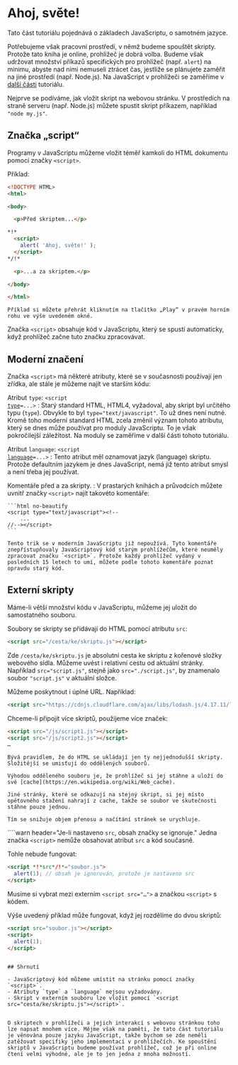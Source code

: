 # Ahoj, světe!

Tato část tutoriálu pojednává o základech JavaScriptu, o samotném jazyce.

Potřebujeme však pracovní prostředí, v němž budeme spouštět skripty. Protože tato kniha je online, prohlížeč je dobrá volba. Budeme však udržovat množství příkazů specifických pro prohlížeč (např. `alert`) na minimu, abyste nad nimi nemuseli ztrácet čas, jestliže se plánujete zaměřit na jiné prostředí (např. Node.js). Na JavaScript v prohlížeči se zaměříme v [další části](/ui) tutoriálu.

Nejprve se podíváme, jak vložit skript na webovou stránku. V prostředích na straně serveru (např. Node.js) můžete spustit skript příkazem, například `"node my.js"`.


## Značka „script“

Programy v JavaScriptu můžeme vložit téměř kamkoli do HTML dokumentu pomocí značky `<script>`.

Příklad:

```html run height=100
<!DOCTYPE HTML>
<html>

<body>

  <p>Před skriptem...</p>

*!*
  <script>
    alert( 'Ahoj, světe!' );
  </script>
*/!*

  <p>...a za skriptem.</p>

</body>

</html>
```

```online
Příklad si můžete přehrát kliknutím na tlačítko „Play“ v pravém horním rohu ve výše uvedeném okně.
```

Značka `<script>` obsahuje kód v JavaScriptu, který se spustí automaticky, když prohlížeč začne tuto značku zpracovávat.


## Moderní značení

Značka `<script>` má některé atributy, které se v současnosti používají jen zřídka, ale stále je můžeme najít ve starším kódu:

Atribut `type`: <code>&lt;script <u>type</u>=...&gt;</code>
: Starý standard HTML, HTML4, vyžadoval, aby skript byl určitého typu (`type`). Obvykle to byl `type="text/javascript"`. To už dnes není nutné. Kromě toho moderní standard HTML zcela změnil význam tohoto atributu, který se dnes může používat pro moduly JavaScriptu. To je však pokročilejší záležitost. Na moduly se zaměříme v další části tohoto tutoriálu.

Atribut `language`: <code>&lt;script <u>language</u>=...&gt;</code>
: Tento atribut měl oznamovat jazyk (language) skriptu. Protože defaultním jazykem je dnes JavaScript, nemá již tento atribut smysl a není třeba jej používat.

Komentáře před a za skripty.
: V prastarých knihách a průvodcích můžete uvnitř značky `<script>` najít takovéto komentáře:

    ```html no-beautify
    <script type="text/javascript"><!--
        ...
    //--></script>
    ```

    Tento trik se v moderním JavaScriptu již nepoužívá. Tyto komentáře znepřístupňovaly JavaScriptový kód starým prohlížečům, které neuměly zpracovat značku `<script>`. Protože každý prohlížeč vydaný v posledních 15 letech to umí, můžete podle tohoto komentáře poznat opravdu starý kód.


## Externí skripty

Máme-li větší množství kódu v JavaScriptu, můžeme jej uložit do samostatného souboru.

Soubory se skripty se přidávají do HTML pomocí atributu `src`:

```html
<script src="/cesta/ke/skriptu.js"></script>
```

Zde `/cesta/ke/skriptu.js` je absolutní cesta ke skriptu z kořenové složky webového sídla. Můžeme uvést i relativní cestu od aktuální stránky. Například `src="script.js"`, stejně jako `src="./script.js"`, by znamenalo soubor `"script.js"` v aktuální složce.

Můžeme poskytnout i úplné URL. Například:

```html
<script src="https://cdnjs.cloudflare.com/ajax/libs/lodash.js/4.17.11/lodash.js"></script>
```

Chceme-li připojit více skriptů, použijeme více značek:

```html
<script src="/js/script1.js"></script>
<script src="/js/script2.js"></script>
…
```

```smart
Bývá pravidlem, že do HTML se ukládají jen ty nejjednodušší skripty. Složitější se umisťují do oddělených souborů.

Výhodou odděleného souboru je, že prohlížeč si jej stáhne a uloží do své [cache](https://en.wikipedia.org/wiki/Web_cache).

Jiné stránky, které se odkazují na stejný skript, si jej místo opětovného stažení nahrají z cache, takže se soubor ve skutečnosti stáhne pouze jednou.

Tím se snižuje objem přenosu a načítání stránek se urychluje.
```

````warn header="Je-li nastaveno `src`, obsah značky se ignoruje."
Jedna značka `<script>` nemůže obsahovat atribut `src` a kód současně.

Tohle nebude fungovat:

```html
<script *!*src*/!*="soubor.js">
  alert(1); // obsah je ignorován, protože je nastaveno src
</script>
```

Musíme si vybrat mezi externím `<script src="…">` a značkou `<script>` s kódem.

Výše uvedený příklad může fungovat, když jej rozdělíme do dvou skriptů:

```html
<script src="soubor.js"></script>
<script>
  alert(1);
</script>
```
````

## Shrnutí

- JavaScriptový kód můžeme umístit na stránku pomocí značky `<script>`.
- Atributy `type` a `language` nejsou vyžadovány.
- Skript v externím souboru lze vložit pomocí `<script src="cesta/ke/skriptu.js"></script>`.


O skriptech v prohlížeči a jejich interakcí s webovou stránkou toho lze napsat mnohem více. Mějme však na paměti, že tato část tutoriálu je věnována pouze jazyku JavaScript, takže bychom se zde neměli zatěžovat specifiky jeho implementací v prohlížečích. Ke spouštění skriptů v JavaScriptu budeme používat prohlížeč, což je při online čtení velmi výhodné, ale je to jen jedna z mnoha možností.
